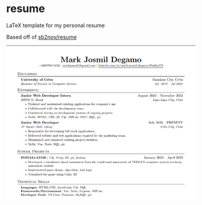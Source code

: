 # resume

LaTeX template for my personal resume

Based off of [sb2nov/resume](https://github.com/sb2nov/resume/)

![Resume](resume.png)
